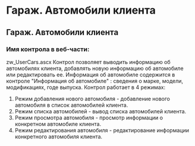 ﻿---
description: 2.4.7
---
# Гараж. Автомобили клиента
## Гараж. Автомобили клиента
### Имя контрола в веб-части: 
zw_UserCars.ascx
Контрол позволяет выводить информацию об автомобилях клиента, добавлять новую информацию об автомобиле или редактировать ее.
Информация об автомобиле содержится в контроле "Информация об автомобиле" : сведения о марке, модели, модификациях, годе выпуска.
Контрол работает в 4 режимах:
1. Режим добавления нового автомобиля - добавление нового автомобиля в список автомобилей клиента.
2. Режим списка автомобилей - вывод списка автомобилей клиента.
3. Режим просмотра автомобиля - просмотр информации о конкретном автомобиле клиента.
4. Режим редактирования автомобиля - редактирование информации конкретного автомобиля клиента.
